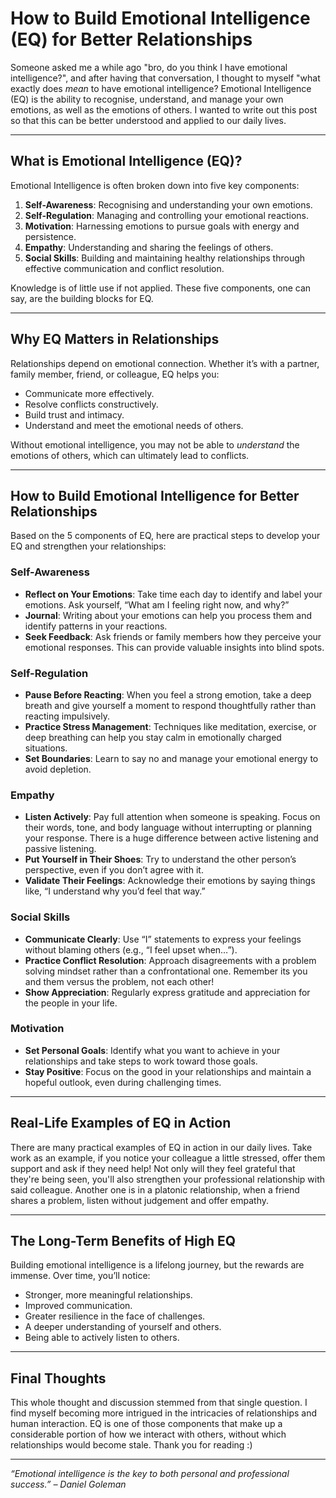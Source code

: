 
# How to Build Emotional Intelligence (EQ) for Better Relationships

Someone asked me a while ago "bro, do you think I have emotional intelligence?", and after having that conversation, I thought to myself "what exactly does *mean* to have emotional intelligence? Emotional Intelligence (EQ) is the ability to recognise, understand, and manage your own emotions, as well as the emotions of others. I wanted to write out this post so that this can be better understood and applied to our daily lives.

---

## What is Emotional Intelligence (EQ)?

Emotional Intelligence is often broken down into five key components:

1. **Self-Awareness**: Recognising and understanding your own emotions.
2. **Self-Regulation**: Managing and controlling your emotional reactions.
3. **Motivation**: Harnessing emotions to pursue goals with energy and persistence.
4. **Empathy**: Understanding and sharing the feelings of others.
5. **Social Skills**: Building and maintaining healthy relationships through effective communication and conflict resolution.

Knowledge is of little use if not applied. These five components, one can say, are the building blocks for EQ.

---

## Why EQ Matters in Relationships

Relationships depend on emotional connection. Whether it’s with a partner, family member, friend, or colleague, EQ helps you:

- Communicate more effectively.
- Resolve conflicts constructively.
- Build trust and intimacy.
- Understand and meet the emotional needs of others.

Without emotional intelligence, you may not be able to *understand* the emotions of others, which can ultimately lead to conflicts.

---

## How to Build Emotional Intelligence for Better Relationships

Based on the 5 components of EQ, here are practical steps to develop your EQ and strengthen your relationships:

### **Self-Awareness**
- **Reflect on Your Emotions**: Take time each day to identify and label your emotions. Ask yourself, “What am I feeling right now, and why?”
- **Journal**: Writing about your emotions can help you process them and identify patterns in your reactions.
- **Seek Feedback**: Ask friends or family members how they perceive your emotional responses. This can provide valuable insights into blind spots.

### **Self-Regulation**
- **Pause Before Reacting**: When you feel a strong emotion, take a deep breath and give yourself a moment to respond thoughtfully rather than reacting impulsively.
- **Practice Stress Management**: Techniques like meditation, exercise, or deep breathing can help you stay calm in emotionally charged situations.
- **Set Boundaries**: Learn to say no and manage your emotional energy to avoid depletion.

### **Empathy**
- **Listen Actively**: Pay full attention when someone is speaking. Focus on their words, tone, and body language without interrupting or planning your response. There is a huge difference between active listening and passive listening.
- **Put Yourself in Their Shoes**: Try to understand the other person’s perspective, even if you don’t agree with it.
- **Validate Their Feelings**: Acknowledge their emotions by saying things like, “I understand why you’d feel that way.”

### **Social Skills**
- **Communicate Clearly**: Use “I” statements to express your feelings without blaming others (e.g., “I feel upset when…”).
- **Practice Conflict Resolution**: Approach disagreements with a problem solving mindset rather than a confrontational one. Remember its you and them versus the problem, not each other!
- **Show Appreciation**: Regularly express gratitude and appreciation for the people in your life.

### **Motivation**
- **Set Personal Goals**: Identify what you want to achieve in your relationships and take steps to work toward those goals.
- **Stay Positive**: Focus on the good in your relationships and maintain a hopeful outlook, even during challenging times.

---

## Real-Life Examples of EQ in Action

There are many practical examples of EQ in action in our daily lives. Take work as an example, if you notice your colleague a little stressed, offer them support and ask if they need help! Not only will they feel grateful that they're being seen, you'll also strengthen your professional relationship with said colleague. Another one is in a platonic relationship, when a friend shares a problem, listen without judgement and offer empathy.

---

## The Long-Term Benefits of High EQ

Building emotional intelligence is a lifelong journey, but the rewards are immense. Over time, you’ll notice:

- Stronger, more meaningful relationships.
- Improved communication.
- Greater resilience in the face of challenges.
- A deeper understanding of yourself and others.
- Being able to actively listen to others.

---

## Final Thoughts

This whole thought and discussion stemmed from that single question. I find myself becoming more intrigued in the intricacies of relationships and human interaction. EQ is one of those components that make up a considerable portion of how we interact with others, without which relationships would become stale. Thank you for reading :)


---

*“Emotional intelligence is the key to both personal and professional success.” – Daniel Goleman*

